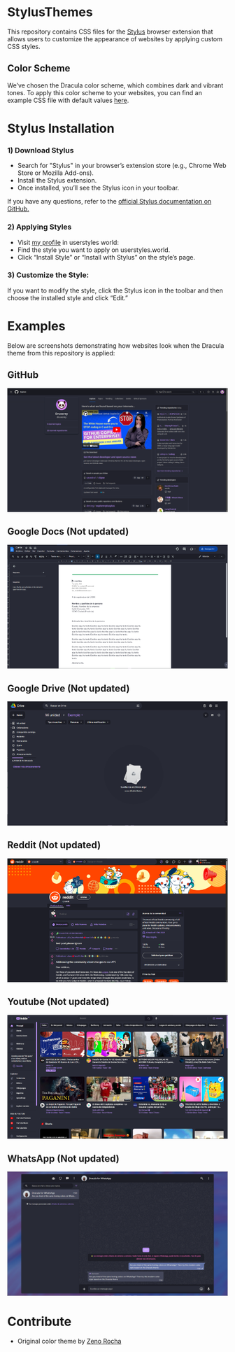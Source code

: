# StylusThemes
This repository contains CSS files for the [Stylus](https://github.com/openstyles/stylus) browser extension that allows users to customize the appearance of websites by applying custom CSS styles.

## Color Scheme
We’ve chosen the Dracula color scheme, which combines dark and vibrant tones. To apply this color scheme to your websites, you can find an example CSS file with default values [here](example.css).

# Stylus Installation

### 1) Download Stylus
- Search  for "Stylus" in your browser’s extension store (e.g., Chrome Web Store or Mozilla Add-ons).
- Install the Stylus extension. 
- Once installed, you’ll see the Stylus icon in your toolbar.

If you have any questions, refer to the [official Stylus documentation on GitHub.](https://github.com/openstyles/stylus/blob/master/README.md)

### 2) Applying Styles
- Visit [my profile](https://userstyles.world/user/druxorey)  in userstyles world:
- Find the style you want to apply on userstyles.world.
- Click “Install Style” or “Install with Stylus” on the style’s page.

### 3) Customize the Style:
If you want to modify the style, click the Stylus icon in the toolbar and then choose the installed style and click “Edit.”

# Examples
Below are screenshots demonstrating how websites look when the Dracula theme from this repository is applied:

## GitHub

![This is an image](/resources/github.png)

## Google Docs (Not updated)

![This is an image](/resources/docs.png)

## Google Drive (Not updated)

![This is an image](/resources/drive.png)

## Reddit (Not updated)

![This is an image](/resources/reddit.png)

## Youtube (Not updated)

![This is an image](/resources/youtube.png)

## WhatsApp (Not updated)

![This is an image](/resources/whatsapp.png)

# Contribute
- Original color theme by [Zeno Rocha](https://github.com/dracula/dracula-theme)
